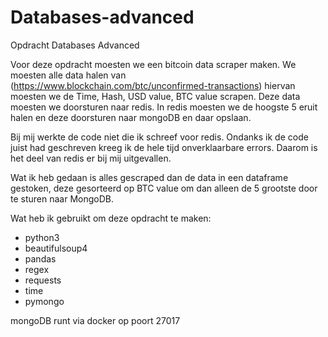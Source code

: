 # Databases-advanced
Opdracht Databases Advanced

Voor deze opdracht moesten we een bitcoin data scraper maken. We moesten alle data halen van (https://www.blockchain.com/btc/unconfirmed-transactions) hiervan moesten we de Time, Hash, USD value, BTC value scrapen. Deze data moesten we doorsturen naar redis. In redis moesten we de hoogste 5 eruit halen en deze doorsturen naar mongoDB en daar opslaan.  

Bij mij werkte de code niet die ik schreef voor redis. Ondanks ik de code juist had geschreven kreeg ik de hele tijd onverklaarbare errors. Daarom is het deel van redis er bij mij uitgevallen.

Wat ik heb gedaan is alles gescraped dan de data in een dataframe gestoken, deze gesorteerd op BTC value om dan alleen de 5 grootste door te sturen naar MongoDB. 

Wat heb ik gebruikt om deze opdracht te maken:

- python3 
- beautifulsoup4
- pandas
- regex
- requests
- time
- pymongo

mongoDB runt via docker op poort 27017
